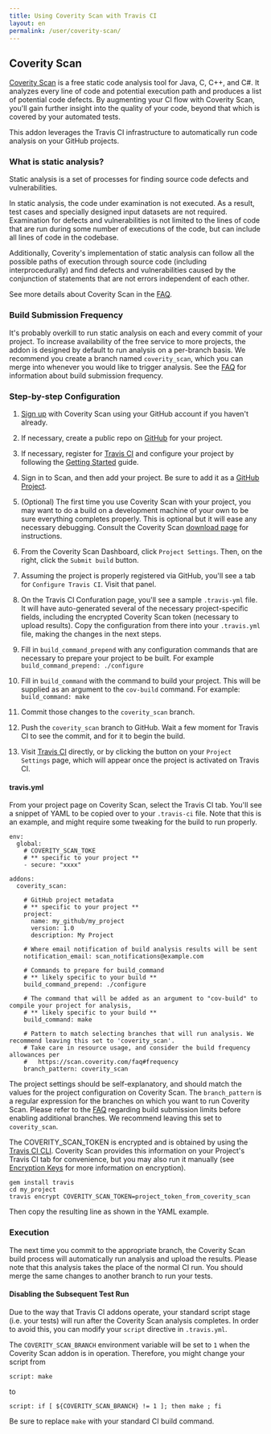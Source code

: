 ```yaml
---
title: Using Coverity Scan with Travis CI
layout: en
permalink: /user/coverity-scan/
---
```


## Coverity Scan

[Coverity Scan](http://scan.coverity.com) is a free static code analysis tool for Java, C, C++, and C#. It analyzes every line of code and potential execution path and produces a list of potential code defects. By augmenting your CI flow with Coverity Scan, you'll gain further insight into the quality of your code, beyond that which is covered by your automated tests.

This addon leverages the Travis CI infrastructure to automatically run code analysis on your GitHub projects.

### What is static analysis?

Static analysis is a set of processes for finding source code defects and vulnerabilities.

In static analysis, the code under examination is not executed. As a result, test cases and specially designed input datasets are not required. Examination for defects and vulnerabilities is not limited to the lines of code that are run during some number of executions of the code, but can include all lines of code in the codebase.

Additionally, Coverity's implementation of static analysis can follow all the possible paths of execution through source code (including interprocedurally) and find defects and vulnerabilities caused by the conjunction of statements that are not errors independent of each other.

See more details about Coverity Scan in the [FAQ](https://scan.coverity.com/faq).

### Build Submission Frequency

It's probably overkill to run static analysis on each and every commit of your project. To increase availability of the free service to more projects, the addon is designed by default to run analysis on a per-branch basis. We recommend you create a branch named `coverity_scan`, which you can merge into whenever you would like to trigger analysis. See the [FAQ](https://scan.coverity.com/faq#frequency) for information about build submission frequency.

### Step-by-step Configuration

1. [Sign up](http://scan.coverity.com/users/sign_up) with Coverity Scan using your GitHub account if you haven't already.

1. If necessary, create a public repo on [GitHub](https://github.com) for your project.

1. If necessary, register for [Travis CI](https://travis-ci.org/) and configure your project by following the [Getting Started](http://docs.travis-ci.com/user/getting-started/) guide.

1. Sign in to Scan, and then add your project. Be sure to add it as a [GitHub Project](https://scan.coverity.com/projects/new?tab=github).

1. (Optional) The first time you use Coverity Scan with your project, you may want to do a build on a development machine of your own to be sure everything completes properly. This is optional but it will ease any necessary debugging. Consult the Coverity Scan [download page](https://scan.coverity.com/download) for instructions.

1. From the Coverity Scan Dashboard, click `Project Settings`. Then, on the right, click the `Submit build` button.

1. Assuming the project is properly registered via GitHub, you'll see a tab for `Configure Travis CI`. Visit that panel.

1. On the Travis CI Confuration page, you'll see a sample `.travis-yml` file. It will have auto-generated several of the necessary project-specific fields, including the encrypted Coverity Scan token (necessary to upload results). Copy the configuration from there into your `.travis.yml` file, making the changes in the next steps.

1. Fill in `build_command_prepend` with any configuration commands that are necessary to prepare your project to be built. For example `build_command_prepend: ./configure`

1. Fill in `build_command` with the command to build your project. This will be supplied as an argument to the `cov-build` command. For example: `build_command: make`

1. Commit those changes to the `coverity_scan` branch.

1. Push the `coverity_scan` branch to GitHub. Wait a few moment for Travis CI to see the commit, and for it to begin the build.

1. Visit [Travis CI](https://travis-ci.org) directly, or by clicking the button on your `Project Settings` page, which will appear once the project is activated on Travis CI.

#### travis.yml

From your project page on Coverity Scan, select the Travis CI tab. You'll see a snippet of YAML to be copied over to your `.travis-ci` file. Note that this is an example, and might require some tweaking for the build to run properly.

    env:
      global:
        # COVERITY_SCAN_TOKE
        # ** specific to your project **
        - secure: "xxxx"

    addons:
      coverity_scan:

        # GitHub project metadata
        # ** specific to your project **
        project:
          name: my_github/my_project
          version: 1.0
          description: My Project

        # Where email notification of build analysis results will be sent
        notification_email: scan_notifications@example.com

        # Commands to prepare for build_command
        # ** likely specific to your build **
        build_command_prepend: ./configure

        # The command that will be added as an argument to "cov-build" to compile your project for analysis,
        # ** likely specific to your build **
        build_command: make

        # Pattern to match selecting branches that will run analysis. We recommend leaving this set to 'coverity_scan'.
        # Take care in resource usage, and consider the build frequency allowances per
        #   https://scan.coverity.com/faq#frequency
        branch_pattern: coverity_scan

The project settings should be self-explanatory, and should match the values for the project configuration on Coverity Scan. The `branch_pattern` is a regular expression for the branches on which you want to run Coverity Scan. Please refer to the [FAQ](https://scan.coverity.com/faq) regarding build submission limits before enabling additional branches. We recommend leaving this set to `coverity_scan`.

The COVERITY_SCAN_TOKEN is encrypted and is obtained by using the [Travis CI CLI](https://github.com/travis-ci/travis). Coverity Scan provides this information on your Project's Travis CI tab for convenience, but you may also run it manually (see [Encryption Keys](http://docs.travis-ci.com/user/encryption-keys/) for more information on encryption).

    gem install travis
    cd my_project
    travis encrypt COVERITY_SCAN_TOKEN=project_token_from_coverity_scan

Then copy the resulting line as shown in the YAML example.

### Execution

The next time you commit to the appropriate branch, the Coverity Scan build process will automatically run analysis and upload the results. Please note that this analysis takes the place of the normal CI run. You should merge the same changes to another branch to run your tests.

#### Disabling the Subsequent Test Run

Due to the way that Travis CI addons operate, your standard script stage (i.e. your tests) will run after the Coverity Scan analysis completes. In order to avoid this, you can modify your `script` directive in `.travis.yml`.

The `COVERITY_SCAN_BRANCH` environment variable will be set to `1` when the Coverity Scan addon is in operation. Therefore, you might change your script from

    script: make

to

    script: if [ ${COVERITY_SCAN_BRANCH} != 1 ]; then make ; fi

Be sure to replace `make` with your standard CI build command.
